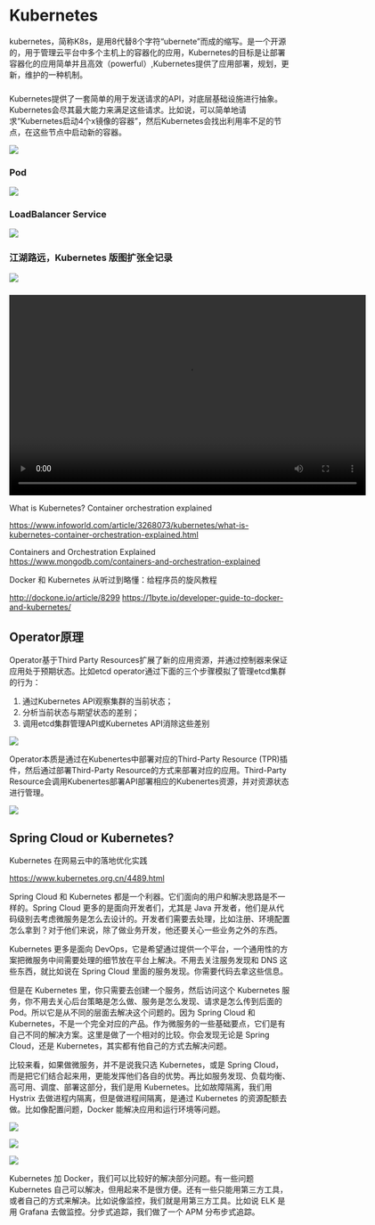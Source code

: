 
# Kubernetes

kubernetes，简称K8s，是用8代替8个字符“ubernete”而成的缩写。是一个开源的，用于管理云平台中多个主机上的容器化的应用，Kubernetes的目标是让部署容器化的应用简单并且高效（powerful）,Kubernetes提供了应用部署，规划，更新，维护的一种机制。

### 

Kubernetes提供了一套简单的用于发送请求的API，对底层基础设施进行抽象。Kubernetes会尽其最大能力来满足这些请求。比如说，可以简单地请求“Kubernetes启动4个x镜像的容器”，然后Kubernetes会找出利用率不足的节点，在这些节点中启动新的容器。

![](http://dockone.io/uploads/article/20180424/0fb45b05694fb2ec35c3c44c984ab043.png)

### Pod

![](http://dockone.io/uploads/article/20180424/472ba22083a5b2c481afe0500ea41fd1.png)

### LoadBalancer Service

![](http://dockone.io/uploads/article/20180424/56c3f5be08699ea34146959ea12ea591.gif)

### 江湖路远，Kubernetes 版图扩张全记录

![](https://www.kubernetes.org.cn/img/2018/01/20180120095026.jpg)

### 

<div style="width: 640px;" class="wp-video"><video class="wp-video-shortcode" id="video-227-1" width="640" height="360" preload="metadata" controls="controls"><source type="video/mp4" src="https://dn-linuxcn.qbox.me/The%20Illustrated%20Children%27s%20Guide%20to%20Kubernetes-4ht22ReBjno.mp4?_=1" /><a href="https://dn-linuxcn.qbox.me/The%20Illustrated%20Children%27s%20Guide%20to%20Kubernetes-4ht22ReBjno.mp4">https://dn-linuxcn.qbox.me/The%20Illustrated%20Children%27s%20Guide%20to%20Kubernetes-4ht22ReBjno.mp4</a></video></div>


What is Kubernetes? Container orchestration explained

https://www.infoworld.com/article/3268073/kubernetes/what-is-kubernetes-container-orchestration-explained.html

Containers and Orchestration Explained
https://www.mongodb.com/containers-and-orchestration-explained


Docker 和 Kubernetes 从听过到略懂：给程序员的旋风教程

http://dockone.io/article/8299
https://1byte.io/developer-guide-to-docker-and-kubernetes/

## Operator原理

Operator基于Third Party Resources扩展了新的应用资源，并通过控制器来保证应用处于预期状态。比如etcd operator通过下面的三个步骤模拟了管理etcd集群的行为：
1. 通过Kubernetes API观察集群的当前状态；
2. 分析当前状态与期望状态的差别；
3. 调用etcd集群管理API或Kubernetes API消除这些差别

![](https://img-blog.csdn.net/20170719091123592?watermark/2/text/aHR0cDovL2Jsb2cuY3Nkbi5uZXQveWFuMjM0MjgwNTMz/font/5a6L5L2T/fontsize/400/fill/I0JBQkFCMA==/dissolve/70/gravity/SouthEast)


Operator本质是通过在Kubenertes中部署对应的Third-Party Resource (TPR)插件，然后通过部署Third-Party Resource的方式来部署对应的应用。Third-Party Resource会调用Kubenertes部署API部署相应的Kubenertes资源，并对资源状态进行管理。

![](https://img-blog.csdn.net/20170719092402185?watermark/2/text/aHR0cDovL2Jsb2cuY3Nkbi5uZXQveWFuMjM0MjgwNTMz/font/5a6L5L2T/fontsize/400/fill/I0JBQkFCMA==/dissolve/70/gravity/SouthEast)


## Spring Cloud or Kubernetes?
Kubernetes 在网易云中的落地优化实践

https://www.kubernetes.org.cn/4489.html

Spring Cloud 和 Kubernetes 都是一个利器。它们面向的用户和解决思路是不一样的。Spring Cloud 更多的是面向开发者们，尤其是 Java 开发者，他们是从代码级别去考虑微服务是怎么去设计的。开发者们需要去处理，比如注册、环境配置怎么拿到？对于他们来说，除了做业务开发，他还要关心一些业务之外的东西。

Kubernetes 更多是面向 DevOps，它是希望通过提供一个平台，一个通用性的方案把微服务中间需要处理的细节放在平台上解决。不用去关注服务发现和 DNS 这些东西，就比如说在 Spring Cloud 里面的服务发现。你需要代码去拿这些信息。

但是在 Kubernetes 里，你只需要去创建一个服务，然后访问这个 Kubernetes 服务，你不用去关心后台策略是怎么做、服务是怎么发现、请求是怎么传到后面的 Pod。所以它是从不同的层面去解决这个问题的。因为 Spring Cloud 和 Kubernetes，不是一个完全对应的产品。作为微服务的一些基础要点，它们是有自己不同的解决方案。这里是做了一个相对的比较。你会发现无论是 Spring Cloud，还是 Kubernetes，其实都有他自己的方式去解决问题。

比较来看，如果做微服务，并不是说我只选 Kubernetes，或是 Spring Cloud，而是把它们结合起来用，更能发挥他们各自的优势。再比如服务发现、负载均衡、高可用、调度、部署这部分，我们是用 Kubernetes。比如故障隔离，我们用 Hystrix 去做进程内隔离，但是做进程间隔离，是通过 Kubernetes 的资源配额去做。比如像配置问题，Docker 能解决应用和运行环境等问题。


![](https://www.kubernetes.org.cn/img/2018/08/20180822221145.jpg)

![](https://www.kubernetes.org.cn/img/2018/08/20180822221215.jpg)

![](https://www.kubernetes.org.cn/img/2018/08/20180822221223.jpg)

Kubernetes 加 Docker，我们可以比较好的解决部分问题。有一些问题 Kubernetes 自己可以解决，但用起来不是很方便。还有一些只能用第三方工具，或者自己的方式来解决。比如说像监控，我们就是用第三方工具。比如说 ELK 是用 Grafana 去做监控。分步式追踪，我们做了一个 APM 分布步式追踪。




